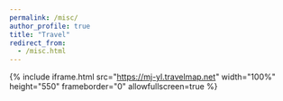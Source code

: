 ```yaml
---
permalink: /misc/
author_profile: true
title: "Travel"
redirect_from:
  - /misc.html
---
```


{% include iframe.html src="https://mj-yl.travelmap.net" width="100%" height="550" frameborder="0" allowfullscreen=true %}